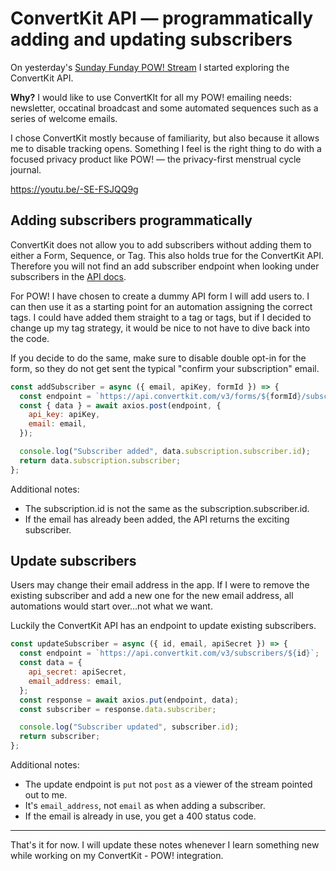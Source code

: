 # ConvertKit API —&nbsp;programmatically adding and updating subscribers

On yesterday's [Sunday Funday POW! Stream](https://youtu.be/-SE-FSJQQ9g) I started exploring the ConvertKit API.

**Why?** I would like to use ConvertKIt for all my POW! emailing needs: newsletter, occatinal broadcast and some automated sequences such as a series of welcome emails.

I chose ConvertKit mostly because of familiarity, but also because it allows me to disable tracking opens. Something I feel is the right thing to do with a focused privacy product like POW! — the privacy-first menstrual cycle journal.

https://youtu.be/-SE-FSJQQ9g

## Adding subscribers programmatically

ConvertKit does not allow you to add subscribers without adding them to either a Form, Sequence, or Tag. This also holds true for the ConvertKit API. Therefore you will not find an add subscriber endpoint when looking under subscribers in the [API docs](https://developers.convertkit.com/).

For POW! I have chosen to create a dummy API form I will add users to. I can then use it as a starting point for an automation assigning the correct tags. I could have added them straight to a tag or tags, but if I decided to change up my tag strategy, it would be nice to not have to dive back into the code.

If you decide to do the same, make sure to disable double opt-in for the form, so they do not get sent the typical "confirm your subscription" email.

```js
const addSubscriber = async ({ email, apiKey, formId }) => {
  const endpoint = `https://api.convertkit.com/v3/forms/${formId}/subscribe`;
  const { data } = await axios.post(endpoint, {
    api_key: apiKey,
    email: email,
  });

  console.log("Subscriber added", data.subscription.subscriber.id);
  return data.subscription.subscriber;
};
```

Additional notes:

- The subscription.id is not the same as the subscription.subscriber.id.
- If the email has already been added, the API returns the exciting subscriber.

## Update subscribers

Users may change their email address in the app. If I were to remove the existing subscriber and add a new one for the new email address, all automations would start over...not what we want.

Luckily the ConvertKit API has an endpoint to update existing subscribers.

```js
const updateSubscriber = async ({ id, email, apiSecret }) => {
  const endpoint = `https://api.convertkit.com/v3/subscribers/${id}`;
  const data = {
    api_secret: apiSecret,
    email_address: email,
  };
  const response = await axios.put(endpoint, data);
  const subscriber = response.data.subscriber;

  console.log("Subscriber updated", subscriber.id);
  return subscriber;
};
```

Additional notes:

- The update endpoint is `put` not `post` as a viewer of the stream pointed out to me.
- It's `email_address`, not `email` as when adding a subscriber.
- If the email is already in use, you get a 400 status code.

---

That's it for now. I will update these notes whenever I learn something new while working on my ConvertKit - POW! integration.
